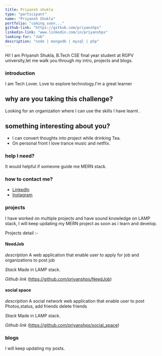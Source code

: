 ```yaml
---
title: Priyansh shukla
type: "participant"
name: "Priyansh Shukla"
portfolio: "coming_soon..."
github-link: "https://github.com/priyanshps"
linkedin-link: "www.linkedin.com/in/priyanshps"
looking-for: "Job"
description: "node | mongodb | mysql | php"
---
```


Hi! I am Priyansh Shukla, B.Tech CSE final year student at RGPV university,let me walk you through my intro, projects and blogs.

### introduction

I am Tech Lover. Love to explore technology.I'm a great learner 

## why are you taking this challenge?

Looking for an organization where I can use the skills I have learnt .


## something interesting about you?

- I can convert thoughts into project while drinking Tea.
- On personal front I love trance music and netflix.  

### help I need?

It would helpful if someone guide me MERN stack.  

### how to contact me?

- [LinkedIn](https://www.linkedin.com/in/priyanshps/)
- [Instagram](https://www.instagram.com/priyansh_h_h/)


### projects

I have worked on multiple projects and have sound knowledge on LAMP stack, I will keep updating my MERN project as soon as i learn and develop.

Projects detail :-
#### NeedJob 

_description_ A web application that enable user to apply for job and organizations to post job 

_Stack_ Made in LAMP stack.

_Github link_ (https://github.com/priyanshps/NeedJob)

#### social space 

_description_ A social network web application that enable user to post Photos,status, add friends delete friends 

_Stack_ Made in LAMP stack.

_Github link_ (https://github.com/priyanshps/social_space)


### blogs

I will keep updating my posts.
